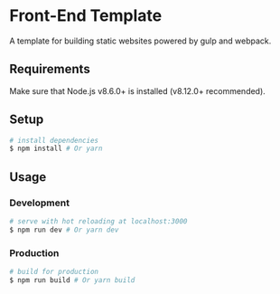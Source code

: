 # Front-End Template

A template for building static websites powered by gulp and webpack.

## Requirements

Make sure that Node.js v8.6.0+ is installed (v8.12.0+ recommended).

## Setup

```bash
# install dependencies
$ npm install # Or yarn
```

## Usage

### Development

```bash
# serve with hot reloading at localhost:3000
$ npm run dev # Or yarn dev
```

### Production

```bash
# build for production
$ npm run build # Or yarn build
```
